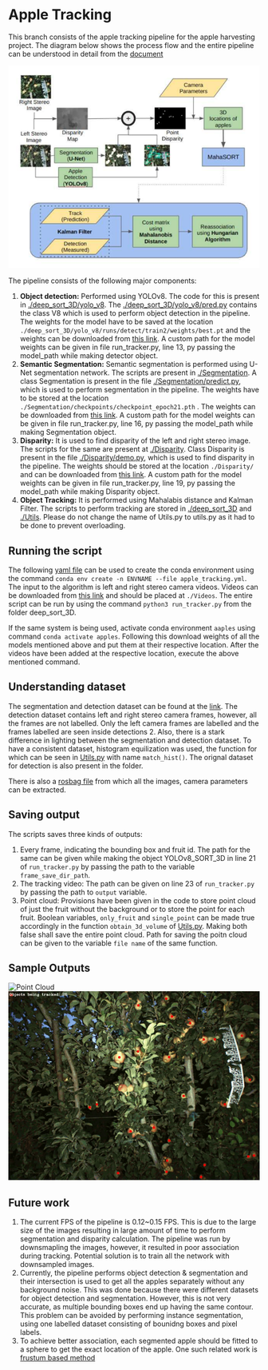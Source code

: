 # Apple Tracking

This branch consists of the apple tracking pipeline for the apple harvesting project. The diagram below shows the process flow and the entire pipeline can be understood in detail from the [document](./docs/Report.pdf)

![Pipeline Components](pipeline.png)

The pipeline consists of the following major components:
1. **Object detection:** Performed using YOLOv8. The code for this is present in [./deep_sort_3D/yolo_v8](./deep_sort_3D/yolo_v8). The [./deep_sort_3D/yolo_v8/pred.py](./deep_sort_3D/yolo_v8/pred.py) contains the class V8 which is used to perform object detection in the pipeline. The weights for the model have to be saved at the location `./deep_sort_3D/yolo_v8/runs/detect/train2/weights/best.pt` and the weights can be downloaded from [this link](https://drive.google.com/drive/folders/1sFemci9CUVmg45D0P46qEtFgqzgDb7WV?usp=sharing). A custom path for the model weights can be given in file run_tracker.py, line 13, py passing the model_path while making detector object.
2. **Semantic Segmentation:** Semantic segmentation is performed using U-Net segmentation network. The scripts are present in [./Segmentation](./Segmentation). A class Segmentation is present in the file [./Segmentation/predict.py](./Segmentation/predict.py), which is used to perform segmentation in the pipeline. The weights have to be stored at the location `./Segmentation/checkpoints/checkpoint_epoch21.pth` . The weights can be downloaded from [this link](https://drive.google.com/drive/folders/1SLQZ_C2akL93qqQLLdmABtkRMkxU2kXX?usp=sharing). A custom path for the model weights can be given in file run_tracker.py, line 16, py passing the model_path while making Segmentation object.
3. **Disparity:** It is used to find disparity of the left and right stereo image. The scripts for the same are present at [./Disparity](./Disparity). Class Disparity is present in the file [./Disparity/demo.py](./Disparity/demo.py), which is used to find disparity in the pipeline. The weights should be stored at the location `./Disparity/` and can be downloaded from [this link](https://drive.google.com/drive/folders/1wiNKmOERfpBoCXHKhCqRHcrs9p3JPWyU?usp=sharing). A custom path for the model weights can be given in file run_tracker.py, line 19, py passing the model_path while making Disparity object.
4. **Object Tracking:** It is performed using Mahalabis distance and Kalman Filter. The scripts to perform tracking are stored in [./deep_sort_3D](./deep_sort_3D) and [./Utils](./Utils.py). Please do not change the name of Utils.py to utils.py as it had to be done to prevent overloading.

## Running the script
The following [yaml file](./apple_tracking.yml) can be used to create the conda environment using the command `conda env create -n ENVNAME --file apple_tracking.yml`. The input to the algorithm is left and right stereo camera videos. Videos can be downloaded from [this link](https://drive.google.com/file/d/1IBIvf8zmRcegE7JVpd93acpcQ8UwD3mI/view?usp=sharing) and should be placed at `./Videos`. The entire script can be run by using the command `python3 run_tracker.py` from the folder deep_sort_3D.

If the same system is being used, activate conda environment `aaples` using command `conda activate apples`. Following this download weights of all the models mentioned above and put them at their respective location. After the videos have been added at the respective location, execute the above mentioned command.

## Understanding dataset

The segmentation and detection dataset can be found at the [link](https://drive.google.com/drive/folders/1i_6DE68TGnajEhaPC8Q_9szrNDHlj7uK?usp=sharing). 
The detection dataset contains left and right stereo camera frames, however, all the frames are not labelled. Only the left camera frames are labelled and the frames labelled are seen inside detections 2. Also, there is a stark difference in lighting between the segmentation and detection dataset. To have a consistent dataset, histogram equilization was used, the function for which can be seen in [Utils.py](./Utils.py) with name `match_hist()`. The orignal dataset for detection is also present in the folder.

There is also a [rosbag file](https://drive.google.com/file/d/1RYs63_lZkLn7WU8qkNku_MXHmAPPsB9i/view?usp=sharing) from which all the images, camera parameters can be extracted. 

## Saving output

The scripts saves three kinds of outputs:

1. Every frame, indicating the bounding box and fruit id. The path for the same can be given while making the object YOLOv8_SORT_3D in line 21 of `run_tracker.py` by passing the path to the variable `frame_save_dir_path`. 
2. The tracking video: The path can be given on line 23 of `run_tracker.py` by passing the path to `output` variable.
3. Point cloud: Provisions have been given in the code to store point cloud of just the fruit without the background or to store the point for each fruit. Boolean variables, `only_fruit` and `single_point` can be made true accordingly in the function `obtain_3d_volume` of [Utils.py](./Utils.py). Making both false shall save the entire point cloud. Path for saving the poitn cloud can be given to the variable `file name` of the same function.

## Sample Outputs
![Point Cloud](pc.gif)
![Tracker](apple_tracker.gif)

## Future work

1. The current FPS of the pipeline is 0.12~0.15 FPS. This is due to the large size of the images resulting in large amount of time to perform segmentation and disparity calculation. The pipeline was run by downsmapling the images, however, it resulted in poor association during tracking. Potential solution is to train all the network with downsampled images.
2. Currently, the pipeline performs object detection & segmentation and their intersection is used to get all the apples separately without any background noise. This was done because there were different datasets for object detection and segmentation. However, this is not very accurate, as multiple bounding boxes end up having the same contour. This problem can be avoided by performing instance segmentation, using one labelled dataset consisting of bounidng boxes and pixel labels.
3. To achieve better association, each segmented apple should be fitted to a sphere to get the exact location of the apple. One such related work is [frustum based method](https://www.mdpi.com/2072-4292/14/3/482) 

 


